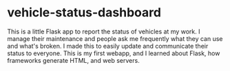 # vehicle-status-dashboard
This is a little Flask app to report the status of vehicles at my work. I manage their maintenance and people ask me frequently what they can use and what's broken. I made this to easily update and communicate their status to everyone. This is my first webapp, and I learned about Flask, how frameworks generate HTML, and web servers.
